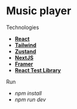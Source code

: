 # Music player

Technologies

- **[React](https://react.dev/)**
- **[Tailwind](https://tailwindcss.com/)**
- **[Zustand](https://zustand-demo.pmnd.rs/)**
- **[NextJS](https://nextjs.org/)**
- **[Framer](https://www.framer.com/motion/)**
- **[React Test Library](https://testing-library.com/docs/react-testing-library/intro/)**

Run

- _npm install_
- _npm run dev_
